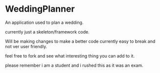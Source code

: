 # WeddingPlanner
An application used to plan a wedding.

currently just a skeleton/framework code.

Will be making changes to make a better code currently easy to break and not ver user friendly.

feel free to fork and see what interesting thing you can add to it.

please remember i am a student and i rushed this as it was an exam.

